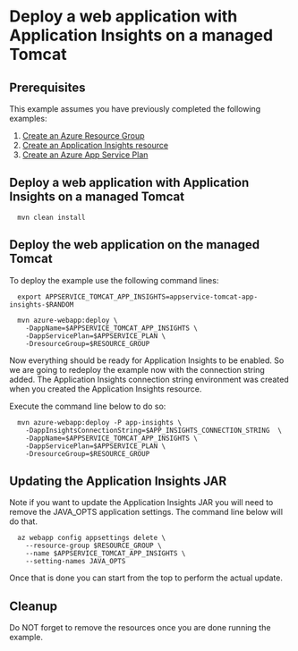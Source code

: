 
# Deploy a web application with Application Insights on a managed Tomcat

## Prerequisites

This example assumes you have previously completed the following examples:

1. [Create an Azure Resource Group](../../group/create/)
1. [Create an Application Insights resource](../../monitor/create-app-insights/) 
1. [Create an Azure App Service Plan](../create-plan/)

## Deploy a web application with Application Insights on a managed Tomcat

<!-- workflow.cron(0 18 * * 1) -->
<!-- workflow.include(../../monitor/create-app-insights/README.md) -->
<!-- workflow.include(../create-plan/README.md) -->

<!-- workflow.run() 

  cd appservice/tomcat-app-insights

  -->

```shell
  mvn clean install
```

## Deploy the web application on the managed Tomcat

To deploy the example use the following command lines:

```shell
  export APPSERVICE_TOMCAT_APP_INSIGHTS=appservice-tomcat-app-insights-$RANDOM

  mvn azure-webapp:deploy \
    -DappName=$APPSERVICE_TOMCAT_APP_INSIGHTS \
    -DappServicePlan=$APPSERVICE_PLAN \
    -DresourceGroup=$RESOURCE_GROUP
```

<!-- workflow.run()

  sleep 60
  cd ../..

  -->

Now everything should be ready for Application Insights to be enabled. So we
are going to redeploy the example now with the connection string added. The 
Application Insights connection string environment was created when you created
the Application Insights resource.

Execute the command line below to do so:

```shell
  mvn azure-webapp:deploy -P app-insights \
    -DappInsightsConnectionString=$APP_INSIGHTS_CONNECTION_STRING  \
    -DappName=$APPSERVICE_TOMCAT_APP_INSIGHTS \
    -DappServicePlan=$APPSERVICE_PLAN \
    -DresourceGroup=$RESOURCE_GROUP
```

<!-- workflow.run()

  sleep 60
  cd ../..

  -->

## Updating the Application Insights JAR

Note if you want to update the Application Insights JAR you will need to remove
the JAVA_OPTS application settings. The command line below will do that. 

<!-- workflow.skip() -->
```shell
  az webapp config appsettings delete \
    --resource-group $RESOURCE_GROUP \
    --name $APPSERVICE_TOMCAT_APP_INSIGHTS \
    --setting-names JAVA_OPTS
```

Once that is done you can start from the top to perform the actual update.

<!-- workflow.directOnly

  az group delete --name $RESOURCE_GROUP --yes || true

  -->

## Cleanup

Do NOT forget to remove the resources once you are done running the example.
